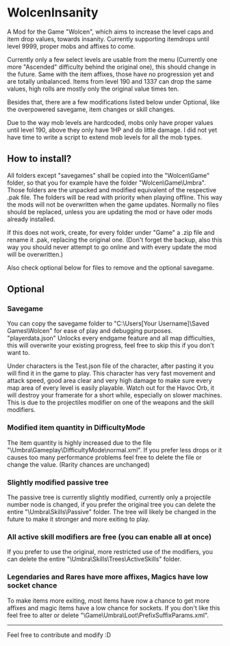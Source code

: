 # WolcenInsanity

A Mod for the Game "Wolcen", which aims to increase the level caps and item drop values, towards insanity. Currently supporting itemdrops until level 9999, proper mobs and affixes to come. 

Currently only a few select levels are usable from the menu (Currently one more "Ascended" difficulty behind the original one), this should change in the future. Same with the item affixes, those have no progression yet and are totally unbalanced. Items from level 190 and 1337 can drop the same values, high rolls are mostly only the original value times ten. 

Besides that, there are a few modifications listed below under Optional, like the overpowered savegame, item changes or skill changes.

Due to the way mob levels are hardcoded, mobs only have proper values until level 190, above they only have 1HP and do little damage. I did not yet have time to write a script to extend mob levels for all the mob types.


## How to install? 

All folders except "savegames" shall be copied into the "Wolcen\Game" folder, so that you for example have the folder "Wolcen\Game\Umbra".
Those folders are the unpacked and modified equivalent of the respective .pak file. The folders will be read with priority when playing offline. This way the mods will not be overwritten when the game updates. Normally no files should be replaced, unless you are updating the mod or have oder mods already installed.

If this does not work, create, for every folder under "Game" a .zip file and rename it .pak, replacing the original one. (Don't forget the backup, also this way you should never attempt to go online and with every update the mod will be overwritten.)

Also check optional below for files to remove and the optional savegame.

## Optional

### Savegame 

You can copy the savegame folder to "C:\Users\[Your Username]\Saved Games\Wolcen" for ease of play and debugging purposes. 
"playerdata.json" Unlocks every endgame feature and all map difficulties, this will overwrite your existing progress, feel free to skip this if you don't want to. 

Under characters is the Test.json file of the character, after pasting it you will find it in the game to play. This character has very fast movement and attack speed, good area clear and very high damage to make sure every map area of every level is easily playable. Watch out for the Havoc Orb, it will destroy your framerate for a short while, especially on slower machines. This is due to the projectiles modifier on one of the weapons and the skill modifiers.

### Modified item quantity in DifficultyMode

The item quantity is highly increased due to the file "\Umbra\Gameplay\DifficultyMode\normal.xml". If you prefer less drops or it causes too many performance problems feel free to delete the file or change the value. (Rarity chances are unchanged)


### Slightly modified passive tree

The passive tree is currently slightly modified, currently only a projectile number node is changed, if you prefer the original tree you can delete the entire "\Umbra\Skills\Passive" folder. The tree will likely be changed in the future to make it stronger and more exiting to play. 

### All active skill modifiers are free (you can enable all at once)

If you prefer to use the original, more restricted use of the modifiers, you can delete the entire "\Umbra\Skills\Trees\ActiveSkills" folder. 

### Legendaries and Rares have more affixes, Magics have low socket chance

To make items more exiting, most items have now a chance to get more affixes and magic items have a low chance for sockets. 
If you don't like this feel free to alter or delete "\Game\Umbra\Loot\PrefixSuffixParams.xml". 

---
Feel free to contribute and modify :D
